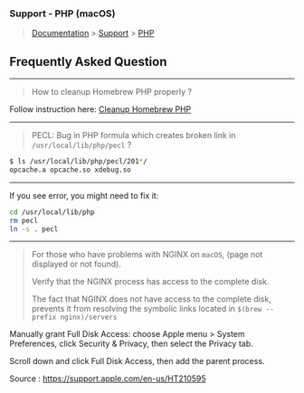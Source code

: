 ### Support - PHP (macOS)

> [Documentation](./../readme.md) > [Support](./readme.md) > [PHP](./php.md)

## Frequently Asked Question

---

> How to cleanup Homebrew PHP properly ?
>
Follow instruction here: [Cleanup Homebrew PHP](./../upgrading/cleanup-homebew-php.md)

---

> PECL: Bug in PHP formula which creates broken link in `/usr/local/lib/php/pecl` ?
>

```bash
$ ls /usr/local/lib/php/pecl/201*/
opcache.a opcache.so xdebug.so
```

---

If you see error, you might need to fix it:
```bash
cd /usr/local/lib/php
rm pecl
ln -s . pecl
```

---

> For those who have problems with NGINX on `macOS`, (page not displayed or not found).
>
> Verify that the NGINX process has access to the complete disk.
>
> The fact that NGINX does not have access to the complete disk,
> prevents it from resolving the symbolic links located in `$(brew --prefix nginx)/servers`
>

Manually grant Full Disk Access: choose Apple menu > System Preferences, click Security & Privacy, then select the Privacy tab.

Scroll down and click Full Disk Access, then add the parent process.

Source : https://support.apple.com/en-us/HT210595

